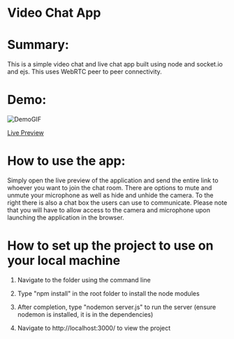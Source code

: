 # Video Chat App



# Summary:

This is a simple video chat and live chat app built using node and socket.io and ejs. This uses WebRTC peer to peer connectivity.

# Demo:
![DemoGIF](https://i.imgur.com/W0Fu36C.png)

[Live Preview](https://ethangraduatehub.herokuapp.com/)

# How to use the app:

Simply open the live preview of the application and send the entire link to whoever you want to join the chat room. There are options
to mute and unmute your microphone as well as hide and unhide the camera. To the right there is also a chat box the users can use to communicate.
Please note that you will have to allow access to the camera and microphone upon launching the application in the browser.


# How to set up the project to use on your local machine

1. Navigate to the folder using the command line

2. Type "npm install" in the root folder to install the node modules

3. After completion, type "nodemon server.js" to run the server (ensure nodemon is installed, it is in the dependencies)

4. Navigate to http://localhost:3000/ to view the project


